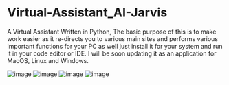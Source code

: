 # Virtual-Assistant_AI-Jarvis
A Virtual Assistant Written in Python, The basic purpose of this is to make work easier as it re-directs you to various main sites and performs various important functions for your PC as well just install it for your system and run it in your code editor or IDE. I will be soon updating it as an application for MacOS, Linux and Windows.

![image](https://github.com/AbdulMoiz28/Virtual-Assistant_AI-Jarvis/assets/98760302/d7b20032-b409-463a-92f4-680bee35909e)
![image](https://github.com/AbdulMoiz28/Virtual-Assistant_AI-Jarvis/assets/98760302/baa9af1d-e08e-4562-9d34-a71f61c60c3b)
![image](https://github.com/AbdulMoiz28/Virtual-Assistant_AI-Jarvis/assets/98760302/e06ae565-7193-4f7b-a72d-26c3885623d4)
![image](https://github.com/AbdulMoiz28/Virtual-Assistant_AI-Jarvis/assets/98760302/13143cee-bca3-4a7d-baf0-96d17c02a743)

